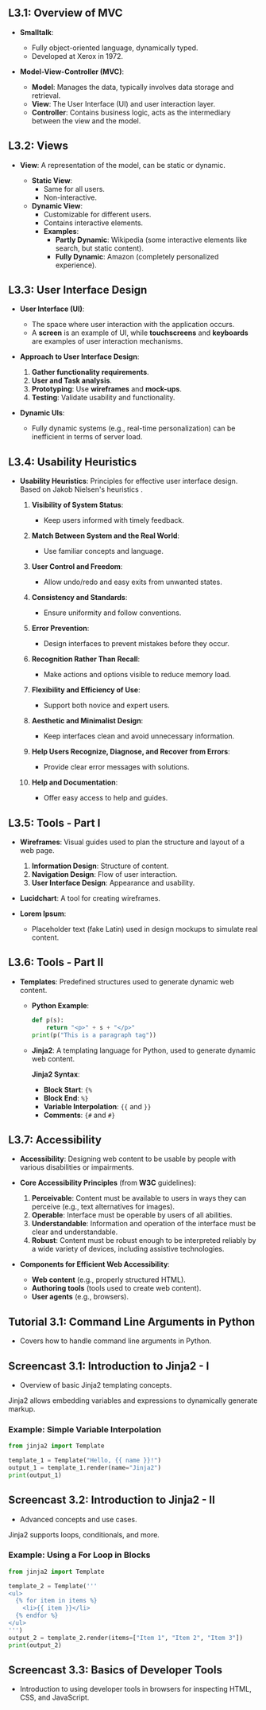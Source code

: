 ## L3.1: Overview of MVC

- **Smalltalk**:

  - Fully object-oriented language, dynamically typed.
  - Developed at Xerox in 1972.

- **Model-View-Controller (MVC)**:
  - **Model**: Manages the data, typically involves data storage and retrieval.
  - **View**: The User Interface (UI) and user interaction layer.
  - **Controller**: Contains business logic, acts as the intermediary between the view and the model.

## L3.2: Views

- **View**: A representation of the model, can be static or dynamic.

  - **Static View**:
    - Same for all users.
    - Non-interactive.
  - **Dynamic View**:
    - Customizable for different users.
    - Contains interactive elements.
    - **Examples**:
      - **Partly Dynamic**: Wikipedia (some interactive elements like search, but static content).
      - **Fully Dynamic**: Amazon (completely personalized experience).

## L3.3: User Interface Design

- **User Interface (UI)**:
  - The space where user interaction with the application occurs.
  - A **screen** is an example of UI, while **touchscreens** and **keyboards** are examples of user interaction mechanisms.
- **Approach to User Interface Design**:

  1. **Gather functionality requirements**.
  2. **User and Task analysis**.
  3. **Prototyping**: Use **wireframes** and **mock-ups**.
  4. **Testing**: Validate usability and functionality.

- **Dynamic UIs**:
  - Fully dynamic systems (e.g., real-time personalization) can be inefficient in terms of server load.

## L3.4: Usability Heuristics

- **Usability Heuristics**: Principles for effective user interface design. Based on Jakob Nielsen's heuristics .

  1. **Visibility of System Status**:

     - Keep users informed with timely feedback.

  2. **Match Between System and the Real World**:

     - Use familiar concepts and language.

  3. **User Control and Freedom**:

     - Allow undo/redo and easy exits from unwanted states.

  4. **Consistency and Standards**:

     - Ensure uniformity and follow conventions.

  5. **Error Prevention**:

     - Design interfaces to prevent mistakes before they occur.

  6. **Recognition Rather Than Recall**:

     - Make actions and options visible to reduce memory load.

  7. **Flexibility and Efficiency of Use**:

     - Support both novice and expert users.

  8. **Aesthetic and Minimalist Design**:

     - Keep interfaces clean and avoid unnecessary information.

  9. **Help Users Recognize, Diagnose, and Recover from Errors**:

     - Provide clear error messages with solutions.

  10. **Help and Documentation**:

      - Offer easy access to help and guides.

## L3.5: Tools - Part I

- **Wireframes**: Visual guides used to plan the structure and layout of a web page.

  1. **Information Design**: Structure of content.
  2. **Navigation Design**: Flow of user interaction.
  3. **User Interface Design**: Appearance and usability.

- **Lucidchart**: A tool for creating wireframes.

- **Lorem Ipsum**:
  - Placeholder text (fake Latin) used in design mockups to simulate real content.

## L3.6: Tools - Part II

- **Templates**: Predefined structures used to generate dynamic web content.

  - **Python Example**:

    ```python
    def p(s):
        return "<p>" + s + "</p>"
    print(p("This is a paragraph tag"))
    ```

  - **Jinja2**: A templating language for Python, used to generate dynamic web content.

    **Jinja2 Syntax**:

    - **Block Start**: `{%`
    - **Block End**: `%}`
    - **Variable Interpolation**: `{{` and `}}`
    - **Comments**: `{#` and `#}`

## L3.7: Accessibility

- **Accessibility**: Designing web content to be usable by people with various disabilities or impairments.

- **Core Accessibility Principles** (from **W3C** guidelines):

  1. **Perceivable**: Content must be available to users in ways they can perceive (e.g., text alternatives for images).
  2. **Operable**: Interface must be operable by users of all abilities.
  3. **Understandable**: Information and operation of the interface must be clear and understandable.
  4. **Robust**: Content must be robust enough to be interpreted reliably by a wide variety of devices, including assistive technologies.

- **Components for Efficient Web Accessibility**:
  - **Web content** (e.g., properly structured HTML).
  - **Authoring tools** (tools used to create web content).
  - **User agents** (e.g., browsers).

## Tutorial 3.1: Command Line Arguments in Python

- Covers how to handle command line arguments in Python.

## Screencast 3.1: Introduction to Jinja2 - I

- Overview of basic Jinja2 templating concepts.

Jinja2 allows embedding variables and expressions to dynamically generate markup.

### Example: Simple Variable Interpolation

```python
from jinja2 import Template

template_1 = Template("Hello, {{ name }}!")
output_1 = template_1.render(name="Jinja2")
print(output_1)
```

## Screencast 3.2: Introduction to Jinja2 - II

- Advanced concepts and use cases.

Jinja2 supports loops, conditionals, and more.

### Example: Using a For Loop in Blocks

```python
from jinja2 import Template

template_2 = Template('''
<ul>
  {% for item in items %}
    <li>{{ item }}</li>
  {% endfor %}
</ul>
''')
output_2 = template_2.render(items=["Item 1", "Item 2", "Item 3"])
print(output_2)
```

## Screencast 3.3: Basics of Developer Tools

- Introduction to using developer tools in browsers for inspecting HTML, CSS, and JavaScript.
